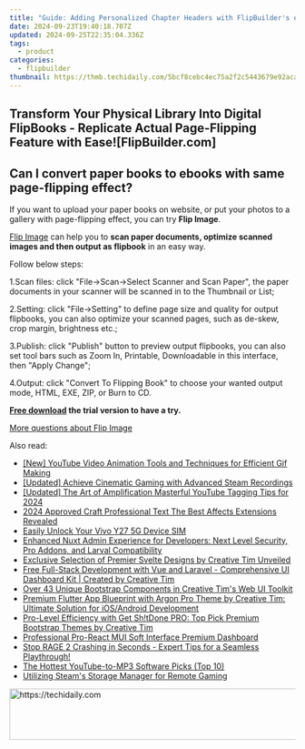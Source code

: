```yaml
---
title: "Guide: Adding Personalized Chapter Headers with FlipBuilder's eBook Creation Tool"
date: 2024-09-23T19:40:18.707Z
updated: 2024-09-25T22:35:04.336Z
tags:
  - product
categories:
  - flipbuilder
thumbnail: https://thmb.techidaily.com/5bcf8cebc4ec75a2f2c5443679e92acacca4bb84ee860e6fb058bd25619e5c79.jpg
---
```


## Transform Your Physical Library Into Digital FlipBooks - Replicate Actual Page-Flipping Feature with Ease![FlipBuilder.com]

## Can I convert paper books to ebooks with same page-flipping effect?

If you want to upload your paper books on website, or put your photos to a gallery with page-flipping effect, you can try **Flip Image**. 

[Flip Image](https://tools.techidaily.com/flipbuilder/products/) can help you to **scan paper documents, optimize scanned images and then output as flipbook** in an easy way.

Follow below steps:

1.Scan files: click "File->Scan->Select Scanner and Scan Paper", the paper documents in your scanner will be scanned in to the Thumbnail or List;

2.Setting: click "File->Setting" to define page size and quality for output flipbooks, you can also optimize your scanned pages, such as de-skew, crop margin, brightness etc.;

3.Publish: click "Publish" button to preview output flipbooks, you can also set tool bars such as Zoom In, Printable, Downloadable in this interface, then "Apply Change";

4.Output: click "Convert To Flipping Book" to choose your wanted output mode, HTML, EXE, ZIP, or Burn to CD.

**[Free download](https://tools.techidaily.com/flipbuilder/products/) the trial version to have a try.** 

[More questions about Flip Image](https://tools.techidaily.com/flipbuilder/products/)

<ins class="adsbygoogle"
     style="display:block"
     data-ad-format="autorelaxed"
     data-ad-client="ca-pub-7571918770474297"
     data-ad-slot="1223367746"></ins>

<ins class="adsbygoogle"
     style="display:block"
     data-ad-client="ca-pub-7571918770474297"
     data-ad-slot="8358498916"
     data-ad-format="auto"
     data-full-width-responsive="true"></ins>

<span class="atpl-alsoreadstyle">Also read:</span>
<div><ul>
<li><a href="https://facebook-video-share.techidaily.com/new-youtube-video-animation-tools-and-techniques-for-efficient-gif-making/"><u>[New] YouTube Video Animation Tools and Techniques for Efficient Gif Making</u></a></li>
<li><a href="https://visual-screen-recording.techidaily.com/updated-achieve-cinematic-gaming-with-advanced-steam-recordings/"><u>[Updated] Achieve Cinematic Gaming with Advanced Steam Recordings</u></a></li>
<li><a href="https://youtube-tips.techidaily.com/ed-the-art-of-amplification-masterful-youtube-tagging-tips-for-2024/"><u>[Updated] The Art of Amplification Masterful YouTube Tagging Tips for 2024</u></a></li>
<li><a href="https://article-posts.techidaily.com/2024-approved-craft-professional-text-the-best-affects-extensions-revealed/"><u>2024 Approved Craft Professional Text The Best Affects Extensions Revealed</u></a></li>
<li><a href="https://sim-unlock.techidaily.com/easily-unlock-your-vivo-y27-5g-device-sim-by-drfone-android/"><u>Easily Unlock Your Vivo Y27 5G Device SIM</u></a></li>
<li><a href="https://fox-shield.techidaily.com/enhanced-nuxt-admin-experience-for-developers-next-level-security-pro-addons-and-larval-compatibility/"><u>Enhanced Nuxt Admin Experience for Developers: Next Level Security, Pro Addons, and Larval Compatibility</u></a></li>
<li><a href="https://fox-shield.techidaily.com/exclusive-selection-of-premier-svelte-designs-by-creative-tim-unveiled/"><u>Exclusive Selection of Premier Svelte Designs by Creative Tim Unveiled</u></a></li>
<li><a href="https://fox-shield.techidaily.com/free-full-stack-development-with-vue-and-laravel-comprehensive-ui-dashboard-kit-created-by-creative-tim/"><u>Free Full-Stack Development with Vue and Laravel - Comprehensive UI Dashboard Kit | Created by Creative Tim</u></a></li>
<li><a href="https://fox-shield.techidaily.com/over-43-unique-bootstrap-components-in-creative-tims-web-ui-toolkit/"><u>Over 43 Unique Bootstrap Components in Creative Tim's Web UI Toolkit</u></a></li>
<li><a href="https://fox-shield.techidaily.com/premium-flutter-app-blueprint-with-argon-pro-theme-by-creative-tim-ultimate-solution-for-iosandroid-development/"><u>Premium Flutter App Blueprint with Argon Pro Theme by Creative Tim: Ultimate Solution for iOS/Android Development</u></a></li>
<li><a href="https://fox-shield.techidaily.com/pro-level-efficiency-with-get-shtdone-pro-top-pick-premium-bootstrap-themes-by-creative-tim/"><u>Pro-Level Efficiency with Get Sh!tDone PRO: Top Pick Premium Bootstrap Themes by Creative Tim</u></a></li>
<li><a href="https://fox-shield.techidaily.com/professional-pro-react-mui-soft-interface-premium-dashboard/"><u>Professional Pro-React MUI Soft Interface Premium Dashboard</u></a></li>
<li><a href="https://program-issues.techidaily.com/1722994589555-stop-rage-2-crashing-in-seconds-expert-tips-for-a-seamless-playthrough/"><u>Stop RAGE 2 Crashing in Seconds - Expert Tips for a Seamless Playthrough!</u></a></li>
<li><a href="https://youtube-docs.techidaily.com/ottest-youtube-to-mp3-software-picks-top-10/"><u>The Hottest YouTube-to-MP3 Software Picks (Top 10)</u></a></li>
<li><a href="https://games-able.techidaily.com/utilizing-steams-storage-manager-for-remote-gaming/"><u>Utilizing Steam's Storage Manager for Remote Gaming</u></a></li>
</ul></div>

<!-- affiliate ads begin -->
<a href="https://bluettius.sjv.io/c/5597632/2139115/17108" target="_top" id="2139115">
  <img src="//a.impactradius-go.com/display-ad/17108-2139115" border="0" alt="https://techidaily.com" width="728" height="90"/>
</a>
<img height="0" width="0" src="https://bluettius.sjv.io/i/5597632/2139115/17108" style="position:absolute;visibility:hidden;" border="0" />
<!-- affiliate ads end -->


